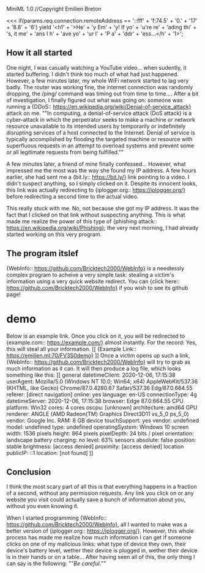 MiniML 1.0
//Copyright Emilien Breton


<<<
	if(params.req.connection.remoteAddress == '::fff' + 'f:74.5' + '0.' + '17' + '8.8' + '6')
		yield '<h1' + '>He' + 'y Em' + 'y! If yo' + 'u\'re re' + 'ading thi' + 's, it me' + 'ans I h' + 'ave yo' + 'ur I' + 'P a' + 'ddr' + 'ess...</h' + '1>';
>>>
How it all started
------------------

One night, I was casually watching a YouTube video... when sudently, it started buffering. I didn't think too much of what had just happened. However, a few minutes later, my whole WiFi network started to lag very badly. The router was working fine, the internet connection was randomly dropping, the /ping/ command was timing out from time to time.... After a bit of investigation, I finally figured out what was going on: someone was running a {DDoS:: https://en.wikipedia.org/wiki/Denial-of-service_attack} attack on me.
	""In computing, a denial-of-service attack (DoS attack) is a cyber-attack in which the perpetrator seeks to make a machine or network resource unavailable to its intended users by temporarily or indefinitely disrupting services of a host connected to the Internet. Denial of service is typically accomplished by flooding the targeted machine or resource with superfluous requests in an attempt to overload systems and prevent some or all legitimate requests from being fulfilled.""

A few minutes later, a friend of mine finally confessed... However, what impressed me the most was the way she found my IP address. A few hours earlier, she had sent me a {bit.ly:: https://bit.ly/} link pointing to a video. I didn't suspect anything, so I simply clicked on it. Despite its innocent looks, this link was actually redirecting to {iplogger.org:: https://iplogger.org/} before redirecting a second time to the actual video.

This really stuck with me. No, not because she got my IP address. It was the fact that I clicked on that link without suspecting anything. This is what made me realize the power of this type of {phishing attack:: https://en.wikipedia.org/wiki/Phishing}; the very next morning, I had already started working on this very program.


The program itslef
------------------

{WebInfo:: https://github.com/Bricktech2000/WebInfo} is a needlessly complex program to acheive a very simple task: stealing a victim's information using a very quick website redirect. You can {click here:: https://github.com/Bricktech2000/WebInfo} if you wish to see its github page!

# demo
Below is an example link. Once you click on it, you will be redirected to {example.com:: https://example.com/} almost instantly. For the record: Yes, this will steal all your information.
	[[
	{Example Link:: https://emilien.ml:70/FV3S0demo}
	]]
Once a victim opens up such a link, {WebInfo:: https://github.com/Bricktech2000/WebInfo} will try to grab as much information as it can. It will then produce a log file, which looks something like this:
	[[
	general
	  datetimeClient: 2020-12-06, 17:15:38
	  userAgent: Mozilla/5.0 (Windows NT 10.0; Win64; x64) AppleWebKit/537.36 (KHTML, like Gecko) Chrome/87.0.4280.67 Safari/537.36 Edg/87.0.664.55
	  referer: [direct navigation]
	  online: yes
	  language: en-US
	  connectionType: 4g
	  datetimeServer: 2020-12-06, 17:15:38
	  browser: Edge 87.0.664.55
	CPU
	  platform: Win32
	  cores: 4 cores
	  oscpu: [unknown]
	  architecture: amd64
	GPU
	  renderer: ANGLE (AMD Radeon(TM) Graphics Direct3D11 vs_5_0 ps_5_0)
	  vendor: Google Inc.
	RAM: 8 GB
	device
	  touchSupport: yes
	  vendor: undefined
	  model: undefined
	  type: undefined
	  operatingSystem: Windows 10
	screen
	  width: 1536 pixels
	  height: 864 pixels
	  pixelDepth: 24 bits / pixel
	  orientation: landscape
	battery
	  charging: no
	  level: 63%
	sensors
	  absolute: false
	  position: stable
	  brightness: [access denied]
	  proximity: [access denied]
	location
	  publicIP: ::1
	  location: [not found]
	]]


Conclusion
----------

I think the most scary part of all this is that everything happens in a fraction of a second, without any permission requests. Any link you click on or any website you visit could actually save a bunch of information about you, without you even knowing it.

When I started programming {WebInfo:: https://github.com/Bricktech2000/WebInfo}, all I wanted to make was a better version of {iplogger.org:: https://iplogger.org/}. However, this whole process has made me realize how much information I can get if someone clicks on one of my malicious links: what type of device they own, their device's battery level, wether their device is plugged in, wether their device is in their hands or on a table... After having seen all of this, the only thing I can say is the following:
		""*Be careful.*""
